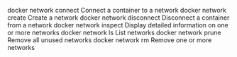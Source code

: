 

docker network connect	             Connect a container to a network
docker network create	               Create a network
docker network disconnect	           Disconnect a container from a network
docker network inspect	             Display detailed information on one or more networks
docker network ls	                   List networks
docker network prune	               Remove all unused networks
docker network rm	                   Remove one or more networks
